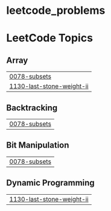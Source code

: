# leetcode_problems
<!---LeetCode Topics Start-->
# LeetCode Topics
## Array
|  |
| ------- |
| [0078-subsets](https://github.com/Inikapoorani/leetcode_problems/tree/master/0078-subsets) |
| [1130-last-stone-weight-ii](https://github.com/Inikapoorani/leetcode_problems/tree/master/1130-last-stone-weight-ii) |
## Backtracking
|  |
| ------- |
| [0078-subsets](https://github.com/Inikapoorani/leetcode_problems/tree/master/0078-subsets) |
## Bit Manipulation
|  |
| ------- |
| [0078-subsets](https://github.com/Inikapoorani/leetcode_problems/tree/master/0078-subsets) |
## Dynamic Programming
|  |
| ------- |
| [1130-last-stone-weight-ii](https://github.com/Inikapoorani/leetcode_problems/tree/master/1130-last-stone-weight-ii) |
<!---LeetCode Topics End-->